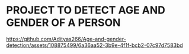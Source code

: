 # PROJECT TO DETECT AGE AND GENDER OF A PERSON


https://github.com/Adityas266/Age-and-gender-detection/assets/108875499/6a36aa52-3b9e-4f1f-bcb2-07c97d7583bd

